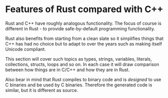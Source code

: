 # Features of Rust compared with C++

Rust and C++ have roughly analogous functionality. The focus of course is different in Rust - to provide safe-by-default programming functionality.

Rust also benefits from starting from a clean slate so it simplifies things that C++ has had no choice but to adapt to over the years such as making itself Unicode compliant.

This section will cover such topics as types, strings, variables, literals, collections, structs, loops and so on. In each case it will draw comparison between how things are in C/C++ and how they are in Rust.

Also bear in mind that Rust compiles to binary code and is *designed* to use C binaries and be used by C binaries. Therefore the generated code is similar, but it is different as source.
